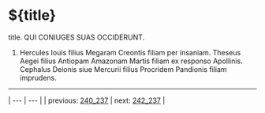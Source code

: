 # ${title}

title. QUI CONIUGES SUAS OCCIDERUNT.



1. Hercules Iouis filius Megaram Creontis filiam per insaniam. Theseus Aegei filius Antiopam Amazonam Martis filiam ex responso Apollinis. Cephalus Deionis siue Mercurii filius Procridem Pandionis filiam imprudens.



---

| --- | --- |
| previous: [240_237](../240_237/) | next: [242_237](../242_237/) |